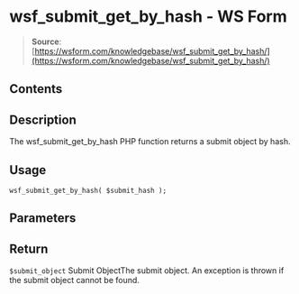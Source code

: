 # wsf_submit_get_by_hash - WS Form

> **Source**: [https://wsform.com/knowledgebase/wsf_submit_get_by_hash/](https://wsform.com/knowledgebase/wsf_submit_get_by_hash/)


## Contents

## Description

The wsf_submit_get_by_hash PHP function returns a submit object by hash.

## Usage

```
wsf_submit_get_by_hash( $submit_hash );
```

## Parameters

## Return

`$submit_object` Submit ObjectThe submit object. An exception is thrown if the submit object cannot be found.
